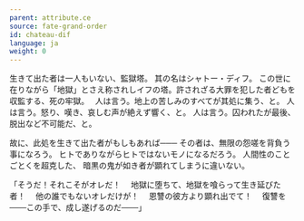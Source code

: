 ```yaml
---
parent: attribute.ce
source: fate-grand-order
id: chateau-dif
language: ja
weight: 0
---
```


生きて出た者は一人もいない、監獄塔。
其の名はシャトー・ディフ。
この世に在りながら「地獄」とさえ称されしイフの塔。許されざる大罪を犯した者どもを収監する、死の牢獄。　
人は言う。地上の苦しみのすべてが其処に集う、と。
人は言う。怒り、嘆き、哀しむ声が絶えず響く、と。
人は言う。囚われたが最後、脱出など不可能だ、と。

故に、此処を生きて出た者がもしもあれば───
その者は、無限の怨嗟を背負う事になろう。
ヒトでありながらヒトではないモノになるだろう。
人間性のことごとくを超克した、
暗黒の鬼が如き者が顕れてしまうに違いない。

「そうだ！それこそがオレだ！
　地獄に堕ちて、地獄を喰らって生き延びた者！
　他の誰でもないオレだけが！
　恩讐の彼方より顕れ出でて！
　復讐を───この手で、成し遂げるのだ───」
